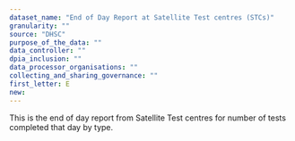 ```yaml
---
dataset_name: "End of Day Report at Satellite Test centres (STCs)"
granularity: ""
source: "DHSC"
purpose_of_the_data: ""
data_controller: ""
dpia_inclusion: ""
data_processor_organisations: ""
collecting_and_sharing_governance: ""
first_letter: E
new: 
---
```

This is the end of day report from Satellite Test centres for number of tests completed that day by type.